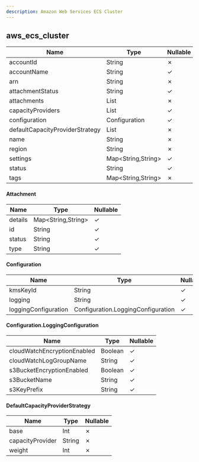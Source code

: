 ```yaml
---
description: Amazon Web Services ECS Cluster
---
```

aws_ecs_cluster
---------------

| **Name**                        | **Type**                              | **Nullable** |
| ------------------------------- | ------------------------------------- | ------------ |
| accountId                       | String                                | &cross;      |
| accountName                     | String                                | &check;      |
| arn                             | String                                | &cross;      |
| attachmentStatus                | String                                | &check;      |
| attachments                     | List<Attachment>                      | &cross;      |
| capacityProviders               | List<String>                          | &check;      |
| configuration                   | Configuration                         | &check;      |
| defaultCapacityProviderStrategy | List<DefaultCapacityProviderStrategy> | &cross;      |
| name                            | String                                | &cross;      |
| region                          | String                                | &cross;      |
| settings                        | Map<String,String>                    | &check;      |
| status                          | String                                | &check;      |
| tags                            | Map<String,String>                    | &cross;      |

#### Attachment
| **Name** | **Type**           | **Nullable** |
| -------- | ------------------ | ------------ |
| details  | Map<String,String> | &check;      |
| id       | String             | &check;      |
| status   | String             | &check;      |
| type     | String             | &check;      |

#### Configuration
| **Name**             | **Type**                           | **Nullable** |
| -------------------- | ---------------------------------- | ------------ |
| kmsKeyId             | String                             | &check;      |
| logging              | String                             | &check;      |
| loggingConfiguration | Configuration.LoggingConfiguration | &check;      |

#### Configuration.LoggingConfiguration
| **Name**                    | **Type** | **Nullable** |
| --------------------------- | -------- | ------------ |
| cloudWatchEncryptionEnabled | Boolean  | &check;      |
| cloudWatchLogGroupName      | String   | &check;      |
| s3BucketEncryptionEnabled   | Boolean  | &check;      |
| s3BucketName                | String   | &check;      |
| s3KeyPrefix                 | String   | &check;      |

#### DefaultCapacityProviderStrategy
| **Name**         | **Type** | **Nullable** |
| ---------------- | -------- | ------------ |
| base             | Int      | &cross;      |
| capacityProvider | String   | &cross;      |
| weight           | Int      | &cross;      |
